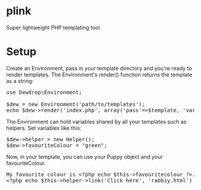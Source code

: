 plink
=====

Super lightweight PHP templating tool

Setup
=====

Create an Environment, pass in your template directory and you're ready to render templates.
The Environment's render() function returns the template as a string:
<pre>
use Dewdrop\Environment;

$dew = new Environment('path/to/templates');
echo $dew->render('index.php', array('pass'=>$template, 'variables'=>$here));
</pre>

The Environment can hold variables shared by all your templates such as helpers.  Set variables like this:

<pre>
$dew->helper = new Helper();
$dew->favouriteColour = "green";
</pre>

Now, in your template, you can use your Puppy object and your favouriteColour.

<pre>
My favourite colour is &lt;?php echo $this->favouritecolour ?>.
&lt;?php echo $this->helper->link('Click here', 'rabbiy.html') ?> to see my pet rabbit!
</pre>